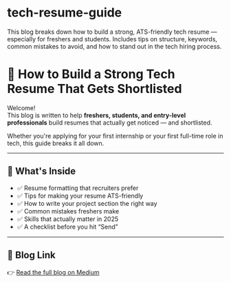 # tech-resume-guide
This blog breaks down how to build a strong, ATS-friendly tech resume — especially for freshers and students. Includes tips on structure, keywords, common mistakes to avoid, and how to stand out in the tech hiring process.
# 🧠 How to Build a Strong Tech Resume That Gets Shortlisted

Welcome!  
This blog is written to help **freshers, students, and entry-level professionals** build resumes that actually get noticed — and shortlisted.

Whether you're applying for your first internship or your first full-time role in tech, this guide breaks it all down.

---

## 📌 What's Inside

- ✅ Resume formatting that recruiters prefer
- ✅ Tips for making your resume ATS-friendly
- ✅ How to write your project section the right way
- ✅ Common mistakes freshers make
- ✅ Skills that actually matter in 2025
- ✅ A checklist before you hit “Send”

---

## 📎 Blog Link

👉 [Read the full blog on Medium]([https://your-medium-blog-link](https://medium.com/@saral.mahak22/how-to-build-a-strong-tech-resume-that-gets-shortlisted-9d43579e1d9e))
